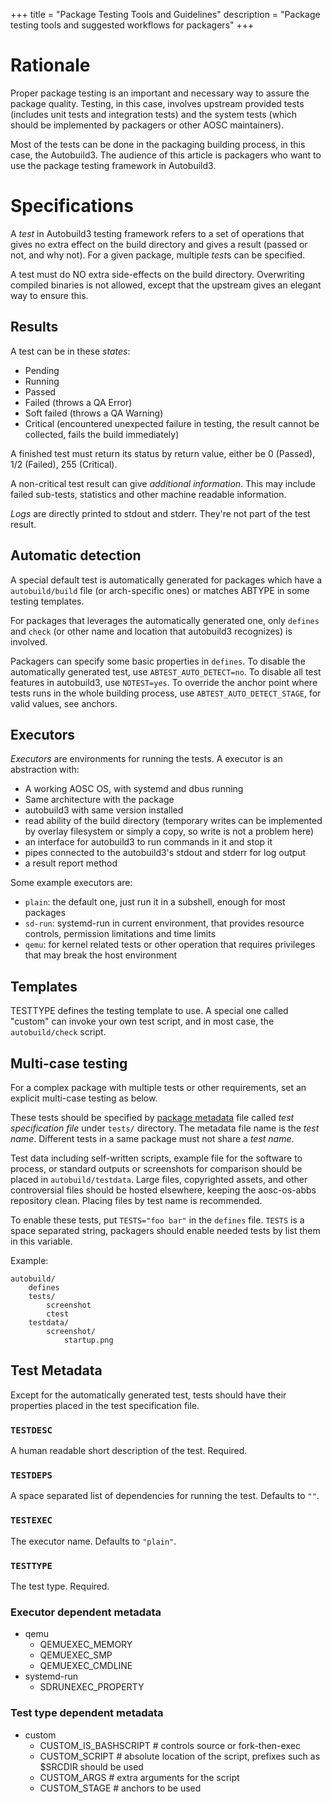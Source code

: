 +++
title = "Package Testing Tools and Guidelines"
description = "Package testing tools and suggested workflows for packagers"
+++

# Rationale

Proper package testing is an important and necessary way to assure the package quality. Testing, in this case, involves upstream provided tests (includes unit tests and integration tests) and the system tests (which should be implemented by packagers or other AOSC maintainers).

Most of the tests can be done in the packaging building process, in this case, the Autobuild3. The audience of this article is packagers who want to use the package testing framework in Autobuild3.

# Specifications

A *test* in Autobuild3 testing framework refers to a set of operations that gives no extra effect on the build directory and gives a result (passed or not, and why not). For a given package, multiple *test*s can be specified.

A test must do NO extra side-effects on the build directory. Overwriting compiled binaries is not allowed, except that the upstream gives an elegant way to ensure this.

## Results

A test can be in these *states*:
- Pending
- Running
- Passed
- Failed (throws a QA Error)
- Soft failed (throws a QA Warning)
- Critical (encountered unexpected failure in testing, the result cannot be collected, fails the build immediately)

A finished test must return its status by return value, either be 0 (Passed), 1/2 (Failed), 255 (Critical).

A non-critical test result can give *additional information*. This may include failed sub-tests, statistics and other machine readable information. 

*Logs* are directly printed to stdout and stderr. They're not part of the test result.

## Automatic detection

A special default test is automatically generated for packages which have a `autobuild/build` file (or arch-specific ones) or matches ABTYPE in some testing templates.

For packages that leverages the automatically generated one, only `defines` and `check` (or other name and location that autobuild3 recognizes) is involved.

Packagers can specify some basic properties in `defines`. To disable the automatically generated test, use `ABTEST_AUTO_DETECT=no`. To disable all test features in autobuild3, use `NOTEST=yes`. To override the anchor point where tests runs in the whole building process, use `ABTEST_AUTO_DETECT_STAGE`, for valid values, see anchors.

## Executors

*Executors* are environments for running the tests. A executor is an abstraction with:

- A working AOSC OS, with systemd and dbus running
- Same architecture with the package
- autobuild3 with same version installed
- read ability of the build directory (temporary writes can be implemented by overlay filesystem or simply a copy, so write is not a problem here)
- an interface for autobuild3 to run commands in it and stop it
- pipes connected to the autobuild3's stdout and stderr for log output
- a result report method

Some example executors are:
- `plain`: the default one, just run it in a subshell, enough for most packages
- `sd-run`: systemd-run in current environment, that provides resource controls, permission limitations and time limits
- `qemu`: for kernel related tests or other operation that requires privileges that may break the host environment

## Templates

TESTTYPE defines the testing template to use. A special one called "custom" can invoke your own test script, and in most case, the `autobuild/check` script.

## Multi-case testing

For a complex package with multiple tests or other requirements, set an explicit multi-case testing as below.

These tests should be specified by [package metadata](@/developer/automation/packaging-metadata-syntax.md) file called *test specification file* under `tests/` directory. The metadata file name is the *test name*. Different tests in a same package must not share a *test name*.

Test data including self-written scripts, example file for the software to process, or standard outputs or screenshots for comparison should be placed in `autobuild/testdata`. Large files, copyrighted assets, and other controversial files should be hosted elsewhere, keeping the aosc-os-abbs repository clean. Placing files by test name is recommended.

To enable these tests, put `TESTS="foo bar"` in the `defines` file. `TESTS` is a space separated string, packagers should enable needed tests by list them in this variable.

Example:

```
autobuild/
    defines
    tests/
        screenshot
        ctest
    testdata/
        screenshot/
            startup.png
```

## Test Metadata

Except for the automatically generated test, tests should have their properties placed in the test specification file.

### `TESTDESC`

A human readable short description of the test. Required.

### `TESTDEPS`

A space separated list of dependencies for running the test. Defaults to `""`.

### `TESTEXEC`

The executor name. Defaults to `"plain"`.

### `TESTTYPE`

The test type. Required.

### Executor dependent metadata

- qemu
    - QEMUEXEC_MEMORY
    - QEMUEXEC_SMP
    - QEMUEXEC_CMDLINE
- systemd-run
    - SDRUNEXEC_PROPERTY

### Test type dependent metadata

- custom
    - CUSTOM_IS_BASHSCRIPT  # controls source or fork-then-exec
    - CUSTOM_SCRIPT         # absolute location of the script, prefixes such as $SRCDIR should be used
    - CUSTOM_ARGS           # extra arguments for the script
    - CUSTOM_STAGE          # anchors to be used
